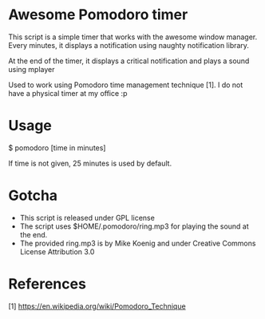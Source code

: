 Awesome Pomodoro timer
=====================

This script is a simple timer that works with the awesome window manager.
Every minutes, it displays a notification using naughty notification library.

At the end of the timer, it displays a critical notification and plays a sound using mplayer

Used to work using Pomodoro time management technique [1]. I do not have a physical timer at my office :p


Usage
=====
$ pomodoro [time in minutes]

If time is not given, 25 minutes is used by default.

Gotcha
======
* This script is released under GPL license
* The script uses $HOME/.pomodoro/ring.mp3 for playing the sound at the end.
* The provided ring.mp3 is by Mike Koenig and under Creative Commons License Attribution 3.0

References
==========
[1] https://en.wikipedia.org/wiki/Pomodoro_Technique
